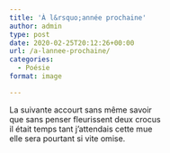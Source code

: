 ```yaml
---
title: 'À l&rsquo;année prochaine'
author: admin
type: post
date: 2020-02-25T20:12:26+00:00
url: /a-lannee-prochaine/
categories:
  - Poésie
format: image

---
```

La suivante accourt sans même savoir  
que sans penser fleurissent deux crocus  
il était temps tant j’attendais cette mue  
elle sera pourtant si vite omise.